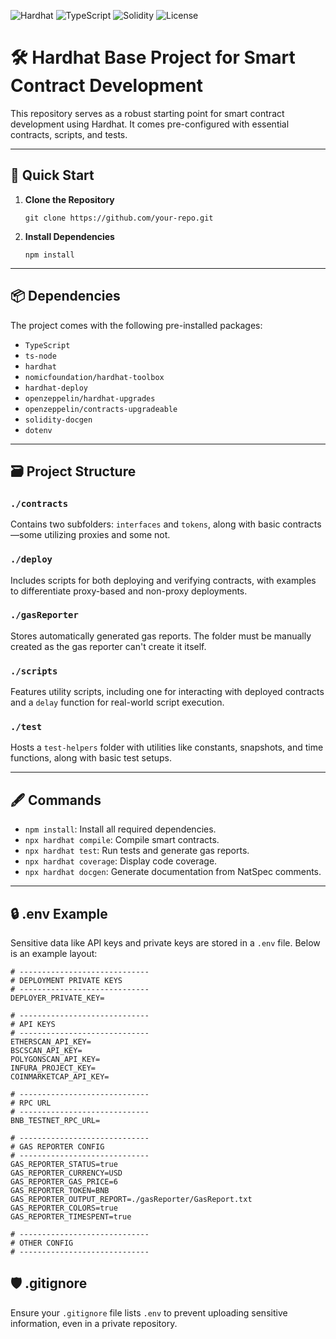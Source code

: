 ![Hardhat](https://img.shields.io/badge/Hardhat-v2.0-blue)
![TypeScript](https://img.shields.io/badge/TypeScript-4.1-blue)
![Solidity](https://img.shields.io/badge/Solidity-v0.8-orange)
![License](https://img.shields.io/badge/License-MIT-green)

# 🛠 Hardhat Base Project for Smart Contract Development

This repository serves as a robust starting point for smart contract development using Hardhat. It comes pre-configured with essential contracts, scripts, and tests.

---

## 🚀 Quick Start

1. **Clone the Repository**
    ```
    git clone https://github.com/your-repo.git
    ```
2. **Install Dependencies**
    ``` 
    npm install
    ```

---

## 📦 Dependencies

The project comes with the following pre-installed packages:

- `TypeScript`
- `ts-node`
- `hardhat`
- `nomicfoundation/hardhat-toolbox`
- `hardhat-deploy`
- `openzeppelin/hardhat-upgrades`
- `openzeppelin/contracts-upgradeable`
- `solidity-docgen`
- `dotenv`

---

## 🗃 Project Structure

### `./contracts`

Contains two subfolders: `interfaces` and `tokens`, along with basic contracts—some utilizing proxies and some not.

### `./deploy`

Includes scripts for both deploying and verifying contracts, with examples to differentiate proxy-based and non-proxy deployments.

### `./gasReporter`

Stores automatically generated gas reports. The folder must be manually created as the gas reporter can't create it itself.

### `./scripts`

Features utility scripts, including one for interacting with deployed contracts and a `delay` function for real-world script execution.

### `./test`

Hosts a `test-helpers` folder with utilities like constants, snapshots, and time functions, along with basic test setups.

---

## 🖋 Commands

- `npm install`: Install all required dependencies.
- `npx hardhat compile`: Compile smart contracts.
- `npx hardhat test`: Run tests and generate gas reports.
- `npx hardhat coverage`: Display code coverage.
- `npx hardhat docgen`: Generate documentation from NatSpec comments.

---

## 🔒 .env Example

Sensitive data like API keys and private keys are stored in a `.env` file. Below is an example layout:

```env
# -----------------------------
# DEPLOYMENT PRIVATE KEYS
# -----------------------------
DEPLOYER_PRIVATE_KEY=

# -----------------------------
# API KEYS
# -----------------------------
ETHERSCAN_API_KEY=
BSCSCAN_API_KEY=
POLYGONSCAN_API_KEY=
INFURA_PROJECT_KEY=
COINMARKETCAP_API_KEY=

# -----------------------------
# RPC URL
# -----------------------------
BNB_TESTNET_RPC_URL=

# -----------------------------
# GAS REPORTER CONFIG
# -----------------------------
GAS_REPORTER_STATUS=true
GAS_REPORTER_CURRENCY=USD
GAS_REPORTER_GAS_PRICE=6
GAS_REPORTER_TOKEN=BNB
GAS_REPORTER_OUTPUT_REPORT=./gasReporter/GasReport.txt
GAS_REPORTER_COLORS=true
GAS_REPORTER_TIMESPENT=true

# -----------------------------
# OTHER CONFIG
# -----------------------------
```
## 🛡 .gitignore

Ensure your `.gitignore` file lists `.env` to prevent uploading sensitive information, even in a private repository.
